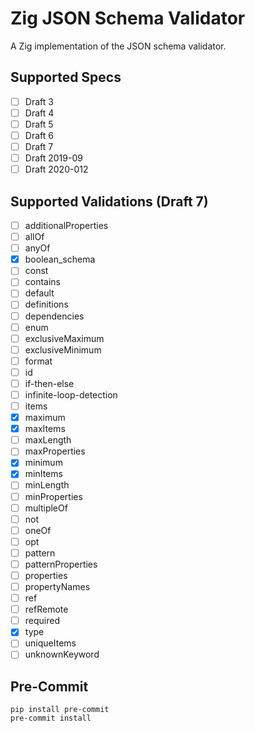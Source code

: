 # Zig JSON Schema Validator

A Zig implementation of the JSON schema validator.

## Supported Specs

- [ ] Draft 3
- [ ] Draft 4
- [ ] Draft 5
- [ ] Draft 6
- [ ] Draft 7
- [ ] Draft 2019-09
- [ ] Draft 2020-012

## Supported Validations (Draft 7)

- [ ] additionalProperties
- [ ] allOf
- [ ] anyOf
- [x] boolean_schema
- [ ] const
- [ ] contains
- [ ] default
- [ ] definitions
- [ ] dependencies
- [ ] enum
- [ ] exclusiveMaximum
- [ ] exclusiveMinimum
- [ ] format
- [ ] id
- [ ] if-then-else
- [ ] infinite-loop-detection
- [ ] items
- [x] maximum
- [x] maxItems
- [ ] maxLength
- [ ] maxProperties
- [x] minimum
- [x] minItems
- [ ] minLength
- [ ] minProperties
- [ ] multipleOf
- [ ] not
- [ ] oneOf
- [ ] opt
- [ ] pattern
- [ ] patternProperties
- [ ] properties
- [ ] propertyNames
- [ ] ref
- [ ] refRemote
- [ ] required
- [x] type
- [ ] uniqueItems
- [ ] unknownKeyword

## Pre-Commit

```shell
pip install pre-commit
pre-commit install
```
